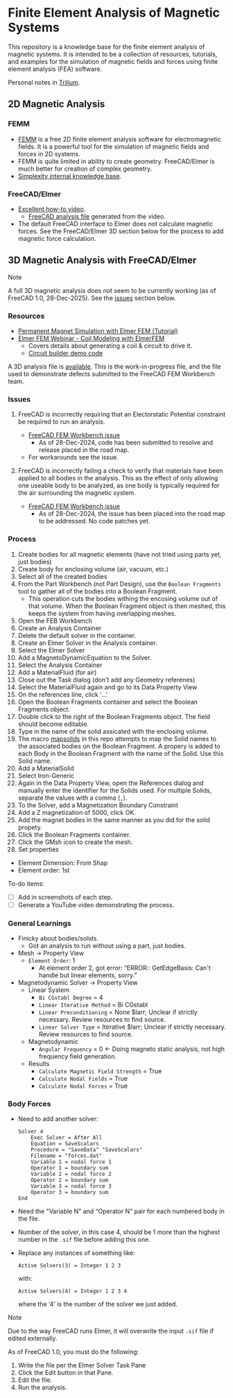 # Finite Element Analysis of Magnetic Systems

This repository is a knowledge base for the finite element analysis of magnetic systems. It is intended to be a collection of resources, tutorials, and examples for the simulation of magnetic fields and forces using finite element analysis (FEA) software.

Personal notes in [Trilium](http://192.168.0.120:32768/#root/P98MayPro1wY/4mDbopUfYitU/m1I8QkAZD0sh?ntxId=SgPeyt).

## 2D Magnetic Analysis

### FEMM

- [FEMM](https://www.femm.info/wiki/HomePage) is a free 2D finite element analysis software for electromagnetic fields. It is a powerful tool for the simulation of magnetic fields and forces in 2D systems.
- FEMM is quite limited in ability to create geometry.  FreeCAD/Elmer is much better for creation of complex geometry.
- [Simplexity internal knowledge base](https://simplexity.atlassian.net/wiki/spaces/SE/pages/2520711717/FEMM+Magnetic+FEA+Analysis).


### FreeCAD/Elmer

* [Excellent how-to video](https://www.youtube.com/watch?v=1ZAmgaqhh_o).
   * [FreeCAD analysis file](./Magnetics-2D.FCStd) generated from the video.
* The default FreeCAD interface to Elmer does not calculate magnetic forces.  See the FreeCAD/Elmer 3D section below for the process to add magnetic force calculation.



## 3D Magnetic Analysis with FreeCAD/Elmer

> [!NOTE]
>
> A full 3D magnetic analysis does not seem to be currently working (as of FreeCAD 1.0, 28-Dec-2025).  See the [issues](#issues) section below.

### Resources

* [Permanent Magnet Simulation with Elmer FEM (Tutorial)](https://www.youtube.com/watch?v=_b0NPP12OCQ)
* [Elmer FEM Webinar - Coil Modeling with ElmerFEM](https://www.youtube.com/watch?v=Z_MBIt1pApU)
    * Covers details about generating a coil & circuit to drive it.
    * [Circuit builder demo code](https://github.com/ElmerCSC/elmer-elmag/tree/main/CircuitBuilder)

A 3D analysis file is [available](./Magnetics-3D.FCStd).  This is the work-in-progress file, and the file used to demonstrate defects submitted to the FreeCAD FEM Workbench team.

### Issues

1. FreeCAD is incorrectly requiring that an Electorstatic Potential constraint be required to run an analysis.
    * [FreeCAD FEM Workbench issue](https://github.com/FreeCAD/FreeCAD/issues/18741)
        * As of 28-Dec-2024, code has been submitted to resolve and release placed in the road map.
    * For workarounds see the issue.

1. FreeCAD is incorrectly failing a check to verify that materials have been applied to all bodies in the analysis.  This as the effect of only allowing one useable body to be analyzed, as one body is typically required for the air surrounding the magnetic system.
    * [FreeCAD FEM Workbench issue](https://github.com/FreeCAD/FreeCAD/issues/18759)
        * As of 28-Dec-2024, the issue has been placed into the road map to be addressed.  No code patches yet.

### Process

1. Create bodies for all magnetic elements (have not tried using parts yet, just bodies)
2. Create body for enclosing volume (air, vacuum, etc.)
3. Select all of the created bodies
4. From the Part Workbench (not Part Design), use the `Boolean Fragments` tool to gather all of the bodies into a Boolean Fragment.
   * This operation cuts the bodies withing the encosing volume out of that volume.  When the Boolean Fragment object is then meshed, this keeps the system from having overlapping meshes.
6. Open the FEB Workbench
7. Create an Analysis Container
8. Delete the default solver in the container.
9. Create an Elmer Solver in the Analysis container.
10. Select the Elmer Solver
11. Add a MagnetoDynamicEquation to the Solver.
12. Select the Analysis Container
13. Add a MaterialFluid (for air)
14. Close out the Task dialog (don't add any Geometry referenes)
15. Select the MaterialFluid again and go to its Data Property View
16. On the references line, click '...'
17. Open the Boolean Fragments container and select the Boolean Fragments object. 
1.  Double click to the right of the Boolean Fragments object.  The field should become editable.
2.  Type in the name of the solid assicated with the enclosing volume.
3.  The macro [mapsolids](https://github.com/doug-harriman/magnetic-fem/blob/main/mapsolids.FCMacro) in this repo attempts to map the Solid names to the associated bodies on the Boolean Fragment.  A propery is added to each Body in the Boolean Fragment with the name of the Solid.  Use this Solid name.
18. Add a MaterialSolid
19. Select Iron-Generic
20. Again in the Data Property View, open the References dialog and manually enter the identifier for the Solids used.  For multiple Solids, separate the values with a comma (`,`).
21. To the Solver, add a Magnetization Boundary Constraint
22. Add a Z magnetization of 5000, click OK.
23. Add the magnet bodies in the same manner as you did for the solid propety.
24. Click the Boolean Fragments container.
25. Click the GMsh icon to create the mesh.
26. Set properties
  * Element Dimension: From Shap
  * Element order: 1st

To-do items:

- [ ] Add in screenshots of each step.
- [ ] Generate a YouTube video demonstrating the process.

### General Learnings

*   Finicky about bodies/solids.  
    *   Got an analysis to run without using a part, just bodies.
*   Mesh → Property View
    *   `Element Order`: 1
        *   At element order 2, got error: “ERROR:: GetEdgeBasis: Can't handle but linear elements, sorry.”
*   Magnetodynamic Solver → Property View
    *   Linear System
        *   `Bi CGstabl Degree` = 4
        *   `Linear Iterative Method` = Bi CGstabl 
        *   `Linear Preconditioning` = None $larr; Unclear if strictly necessary.  Review resources to find source. 
        *   `Linear Solver Type` = Iterative $larr; Unclear if strictly necessary.  Review resources to find source. 
    *   Magnetodynamic
        *   `Angular Frequency` = 0 &larr; Doing magneto static analysis, not high frequency field generation.
    *   Results
        *   `Calculate Magnetic Field Strength` = True
        *   `Calculate Nodal Fields` = True
        *   `Calculate Nodal Forces` = True

### Body Forces

*   Need to add another solver:
    ```
    Solver 4
    	Exec Solver = After All
    	Equation = SaveScalars
    	Procedure = "SaveData" "SaveScalars"
    	Filename = "forces.dat"
    	Variable 1 = nodal force 1
    	Operator 1 = boundary sum
    	Variable 2 = nodal force 2
    	Operator 2 = boundary sum
    	Variable 3 = nodal force 3
    	Operator 3 = boundary sum
    End
    ```

*   Need the "Variable N" and “Operator N” pair for each numbered body in the file.

*   Number of the solver, in this case 4, should be 1 more than the highest number in the `.sif` file before adding this one.

*   Replace any instances of something like:

       `Active Solvers(3) = Integer 1 2 3`

    with:

    `Active Solvers(4) = Integer 1 2 3 4`

    where the ‘4’ is the number of the solver we just added.

> [!NOTE]
>
>  Due to the way FreeCAD runs Elmer, it will overwrite the input `.sif` file if edited externally.  

As of FreeCAD 1.0, you must do the following:

1. Write the file per the Elmer Solver Task Pane
1. Click the Edit button in that Pane.
1. Edit the file.
1. Run the analysis.

